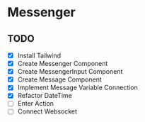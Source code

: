# Messenger

## TODO
-[x] Install Tailwind  
-[x] Create Messenger Component  
-[x] Create MessengerInput Component  
-[x] Create Message Component  
-[x] Implement Message Variable Connection  
-[x] Refactor DateTime  
-[ ] Enter Action  
-[ ] Connect Websocket  
